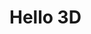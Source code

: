 # Hello 3D

<!-- <code-vue :options="{theme: 'base16-light'}" template="#rotating-square" :autorun="true" />
<script type="text/x-template" id="rotating-square"><template>
  <i-scene>
    <i-node ref="node"
      size="100 100"
      align="0.5 0.5 0.5"
      mount-point="0.5 0.5 0.5"
    >
      Hello 3D
    </i-node>
  </i-scene>
</template>

<style>
  i-node {
    background: deeppink;
  }
</style>

<script>
  infamous.useDefaultNames()

  export default {
    mounted() {
      const node = this.$refs.node
      node.rotation = (x, y, z) => [x, ++y, z]
    },
  }
&lt;/script></script> -->

<div id="example"></div>
<script type="application/javascript">
  new Vue({
    el: '#example',
    template: '<code-vue :template="code" mode="html>iframe" :debounce="200" />',
    data: {
      code:
`
<script src="${location.origin+location.pathname}/global.js"><\/script>

<i-scene>
  <i-node
    id="node"
    size="100 100"
    align="0.5 0.5 0.5"
    mount-point="0.5 0.5 0.5"
  >
    Hello 3D
  </i-node>
</i-scene>

<style>
  html, body {
    margin: 0; padding: 0;
    height: 100%; width: 100%;
  }
  i-scene {
    background: #333
  }
  i-node {
    background: deeppink;
  }
</style>

<script>
  infamous.useDefaultNames()
  node.rotation = (x, y, z) => [x, ++y, z]
<\/script>

`
    },
  })
</script>

